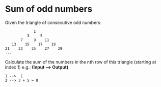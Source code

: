# Sum of odd numbers

Given the triangle of consecutive odd numbers:

```
             1
          3     5
       7     9    11
   13    15    17    19
21    23    25    27    29
...
```

Calculate the sum of the numbers in the nth row of this triangle (starting at index 1) e.g.: <b>(Input --> Output)</b>

```
1 -->  1
2 --> 3 + 5 = 8
```
